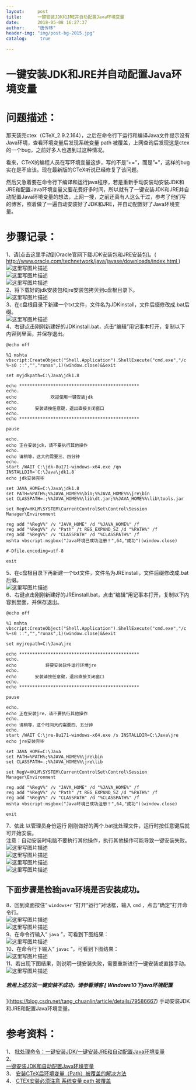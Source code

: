 ```yaml
---
layout:		post
title: 		一键安装JDK和JRE并自动配置Java环境变量
date: 		2018-05-08 16:27:37
author:		"唐传林"
header-img: "img/post-bg-2015.jpg"
catalog:	 true

---
```

#  一键安装JDK和JRE并自动配置Java环境变量

#  问题描述：

那天装完ctex（CTeX_2.9.2.164），之后在命令行下运行和编译Java文件提示没有Java环境，查看环境变量后发现系统变量 path
被覆盖，上网查询后发现这是ctex的一个bug，之前好多人也遇到过这种情况。

看来，CTeX的编程人员在写环境变量这步，写的不是”+=”，而是”=”，这样的bug实在是不应该。现在最新版的CTeX听说已经修复了该问题。

然后又急着要在命令行下编译和运行java程序，若是重新手动安装动安装JDK和JRE和配置Java环境变量又要花费好多时间，所以就有了一键安装JDK和JRE并自动配置Java环境变量的想法，上网一搜，之前还真有人这么干过，参考了他们写的博客，照着做了一遍自动安装好了JDK和JRE，并自动配置好了Java环境变量。

#  步骤记录：

1、请[点击这里手动到Oracle官网下载JDK安装包和JRE安装包]。( [
http://www.oracle.com/technetwork/java/javase/downloads/index.html
](http://www.oracle.com/technetwork/java/javase/downloads/index.html) )  
![这里写图片描述](https://img-blog.csdn.net/20180508155220371?watermark/2/text/aHR0cHM6Ly9ibG9nLmNzZG4ubmV0L1RhbmdfQ2h1YW5saW4=/font/5a6L5L2T/fontsize/400/fill/I0JBQkFCMA==/dissolve/70)  
![这里写图片描述](https://img-blog.csdn.net/20180508155510509?watermark/2/text/aHR0cHM6Ly9ibG9nLmNzZG4ubmV0L1RhbmdfQ2h1YW5saW4=/font/5a6L5L2T/fontsize/400/fill/I0JBQkFCMA==/dissolve/70)  
![这里写图片描述](https://img-blog.csdn.net/2018050816582347?watermark/2/text/aHR0cHM6Ly9ibG9nLmNzZG4ubmV0L1RhbmdfQ2h1YW5saW4=/font/5a6L5L2T/fontsize/400/fill/I0JBQkFCMA==/dissolve/70)  
2、将下载好的jdk安装包和jre安装包拷贝到c盘根目录下。  
![这里写图片描述](https://img-blog.csdn.net/20180508155647646?watermark/2/text/aHR0cHM6Ly9ibG9nLmNzZG4ubmV0L1RhbmdfQ2h1YW5saW4=/font/5a6L5L2T/fontsize/400/fill/I0JBQkFCMA==/dissolve/70)  
3、在c盘根目录下新建一个txt文件，文件名为JDKinstall，文件后缀修改成.bat后缀。  
![这里写图片描述](https://img-blog.csdn.net/20180508155959927?watermark/2/text/aHR0cHM6Ly9ibG9nLmNzZG4ubmV0L1RhbmdfQ2h1YW5saW4=/font/5a6L5L2T/fontsize/400/fill/I0JBQkFCMA==/dissolve/70)  
4、右键点击刚刚新建好的JDKinstall.bat，点击“编辑”用记事本打开，复制以下内容到里面，并保存退出。

    
    
    @echo off
    
    %1 mshta vbscript:CreateObject("Shell.Application").ShellExecute("cmd.exe","/c %~s0 ::","","runas",1)(window.close)&&exit
    
    set myjdkpath=C:\Java\jdk1.8
    
    echo **********************************************
    echo.
    echo             欢迎使用一键安装jdk
    echo.
    echo       安装请按任意键，退出直接关闭窗口
    echo.
    echo **********************************************
    
    pause
    
    echo.
    echo 正在安装jdk，请不要执行其他操作
    echo.
    echo 请稍等，这大约需要三、四分钟
    echo.
    start /WAIT C:\jdk-8u171-windows-x64.exe /qn INSTALLDIR=`C:\Java\jdk1.8`
    echo jdk安装完毕
    
    set JAVA_HOME=C:\Java\jdk1.8
    set PATH=%PATH%;%%JAVA_HOME%%\bin;%%JAVA_HOME%%\jre\bin
    set CLASSPATH=.;%%JAVA_HOME%%\lib\dt.jar;%%JAVA_HOME%%\lib\tools.jar
    
    set RegV=HKLM\SYSTEM\CurrentControlSet\Control\Session Manager\Environment
    
    reg add "%RegV%" /v "JAVA_HOME" /d "%JAVA_HOME%" /f
    reg add "%RegV%" /v "Path" /t REG_EXPAND_SZ /d "%PATH%" /f
    reg add "%RegV%" /v "CLASSPATH" /d "%CLASSPATH%" /f
    mshta vbscript:msgbox("Java环境已成功注册！",64,"成功")(window.close)
    
    #-Dfile.encoding=utf-8
    
    exit

5、在c盘根目录下再新建一个txt文件，文件名为JREinstall，文件后缀修改成.bat后缀。  
![这里写图片描述](https://img-blog.csdn.net/20180508160723643?watermark/2/text/aHR0cHM6Ly9ibG9nLmNzZG4ubmV0L1RhbmdfQ2h1YW5saW4=/font/5a6L5L2T/fontsize/400/fill/I0JBQkFCMA==/dissolve/70)  
6、右键点击刚刚新建好的JREinstall.bat，点击“编辑”用记事本打开，复制以下内容到里面，并保存退出。

    
    
    @echo off
    
    %1 mshta vbscript:CreateObject("Shell.Application").ShellExecute("cmd.exe","/c %~s0 ::","","runas",1)(window.close)&&exit
    
    set myjrepath=C:\Java\jre
    
    echo **********************************************
    echo.
    echo           将要安装软件运行环境jre
    echo.
    echo       安装请按任意键，退出直接关闭窗口
    echo.
    echo **********************************************
    
    pause
    
    echo.
    echo 正在安装jre，请不要执行其他操作
    echo.
    echo 请稍等，这个时间大约需要四、五分钟
    echo.
    start /WAIT C:\jre-8u171-windows-x64.exe /s INSTALLDIR=C:\Java\jre
    echo jre安装完毕
    
    set JAVA_HOME=C:\Java
    set PATH=%PATH%;%%JAVA_HOME%%\jre\bin
    set CLASSPATH=.;%%JAVA_HOME%%\jre\lib
    
    set RegV=HKLM\SYSTEM\CurrentControlSet\Control\Session Manager\Environment
    
    reg add "%RegV%" /v "JAVA_HOME" /d "%JAVA_HOME%" /f
    reg add "%RegV%" /v "Path" /t REG_EXPAND_SZ /d "%PATH%" /f
    reg add "%RegV%" /v "CLASSPATH" /d "%CLASSPATH%" /f
    mshta vbscript:msgbox("Java环境已成功注册！",64,"成功")(window.close)
    
    exit

7、依此  以管理员身份运行  刚刚做好的两个.bat批处理文件，运行时按任意键后就可开始安装。  
注意：自动安装时电脑不要执行其他操作，执行其他操作可能导致一键安装失败。  
![这里写图片描述](https://img-blog.csdn.net/20180508161609891?watermark/2/text/aHR0cHM6Ly9ibG9nLmNzZG4ubmV0L1RhbmdfQ2h1YW5saW4=/font/5a6L5L2T/fontsize/400/fill/I0JBQkFCMA==/dissolve/70)  
![这里写图片描述](https://img-blog.csdn.net/20180508161617392?watermark/2/text/aHR0cHM6Ly9ibG9nLmNzZG4ubmV0L1RhbmdfQ2h1YW5saW4=/font/5a6L5L2T/fontsize/400/fill/I0JBQkFCMA==/dissolve/70)  
![这里写图片描述](https://img-blog.csdn.net/20180508162250192?watermark/2/text/aHR0cHM6Ly9ibG9nLmNzZG4ubmV0L1RhbmdfQ2h1YW5saW4=/font/5a6L5L2T/fontsize/400/fill/I0JBQkFCMA==/dissolve/70)  
![这里写图片描述](https://img-blog.csdn.net/2018050816225842?watermark/2/text/aHR0cHM6Ly9ibG9nLmNzZG4ubmV0L1RhbmdfQ2h1YW5saW4=/font/5a6L5L2T/fontsize/400/fill/I0JBQkFCMA==/dissolve/70)

##  下面步骤是检验java环境是否安装成功。

8、回到桌面按住“ ` windows+r ` ”打开“运行”对话框，输入 ` cmd ` ，点击“确定”打开命令行。  
![这里写图片描述](https://img-blog.csdn.net/20180316202549631?watermark/2/text/Ly9ibG9nLmNzZG4ubmV0L1RhbmdfQ2h1YW5saW4=/font/5a6L5L2T/fontsize/400/fill/I0JBQkFCMA==/dissolve/70)  
![这里写图片描述](https://img-blog.csdn.net/20180316202557227?watermark/2/text/Ly9ibG9nLmNzZG4ubmV0L1RhbmdfQ2h1YW5saW4=/font/5a6L5L2T/fontsize/400/fill/I0JBQkFCMA==/dissolve/70)  
9、在命令行输入“ ` java ` ”，可看到下图结果：  
![这里写图片描述](https://img-blog.csdn.net/20180316203308807?watermark/2/text/Ly9ibG9nLmNzZG4ubmV0L1RhbmdfQ2h1YW5saW4=/font/5a6L5L2T/fontsize/400/fill/I0JBQkFCMA==/dissolve/70)  
10、在命令行下输入“ ` javac ` ”，可看到下图结果：  
![这里写图片描述](https://img-blog.csdn.net/20180316203347903?watermark/2/text/Ly9ibG9nLmNzZG4ubmV0L1RhbmdfQ2h1YW5saW4=/font/5a6L5L2T/fontsize/400/fill/I0JBQkFCMA==/dissolve/70)  
11、若出现下图结果，则说明一键安装失败，需要重新进行一键安装或直接手动。  
![这里写图片描述](https://img-blog.csdn.net/20180316203440962?watermark/2/text/Ly9ibG9nLmNzZG4ubmV0L1RhbmdfQ2h1YW5saW4=/font/5a6L5L2T/fontsize/400/fill/I0JBQkFCMA==/dissolve/70)

#####  若用上述方法一键安装不成功，请参看博客 [ Windows10下java环境配置
](https://blog.csdn.net/tang_chuanlin/article/details/79586667)
手动安装JDK和JRE和配置Java环境变量。

#  参考资料：

1、 [ 批处理命令：一键安装JDK/一键安装JRE和自动配置Java环境变量
](https://www.cnblogs.com/Gekkii/p/gekkii.html)  
2、 [  
一键安装JDK和自动配置Java环境变量
](https://blog.csdn.net/caijunfen/article/details/70154143?locationNum=4&fps=1)  
3、 [ 安装CTeX后环境变量（Path）被覆盖的解决方法 ](http://www.pythoner.com/202.html)  
4、 [ CTEX安装必须注意 系统变量 path 被覆盖
](https://blog.csdn.net/thesby/article/details/50850510)

